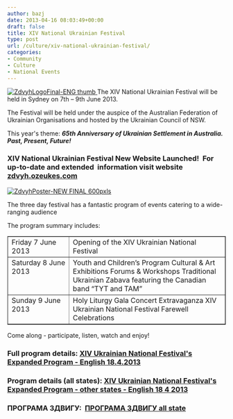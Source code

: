 ```yaml
---
author: bazj
date: 2013-04-16 08:03:49+00:00
draft: false
title: XIV National Ukrainian Festival
type: post
url: /culture/xiv-national-ukrainian-festival/
categories:
- Community
- Culture
- National Events
---
```


[![ZdvyhLogoFinal-ENG thumb](http://www.ozeukes.com/wp-content/uploads/2013/04/ZdvyhLogoFinal-ENG-thumb.jpg)
](http://www.ozeukes.com/wp-content/uploads/2013/04/ZdvyhLogoFinal-ENG-thumb.jpg)The XIV National Ukrainian Festival will be held in Sydney on 7th – 9th June 2013.

The Festival will be held under the auspice of the Australian Federation of Ukrainian Organisations and hosted by the Ukrainian Council of NSW.

This year's theme: **_65th Anniversary of Ukrainian Settlement in Australia. Past, Present, Future!_**




### XIV National Ukrainian Festival New Website Launched!  For up-to-date and extended  information visit website [zdvyh.ozeukes.com](http://zdvyh.ozeukes.com)


[![ZdvyhPoster-NEW FINAL 600pxls](http://www.ozeukes.com/wp-content/uploads/2013/04/ZdvyhPoster-NEW-FINAL-600pxls.jpg)
](http://www.ozeukes.com/wp-content/uploads/2013/04/ZdvyhPoster-NEW-FINAL-600pxls.jpg)

The three day festival has a fantastic program of events catering to a wide-ranging audience

The program summary includes:
<table cellpadding="0" cellspacing="0" border="1" >
<tbody >
<tr >

<td width="186" valign="top" >Friday 7 June 2013
</td>

<td width="602" valign="top" >Opening of the XIV Ukrainian National Festival
</td>
</tr>
<tr >

<td width="186" valign="top" >Saturday 8 June 2013
</td>

<td width="602" valign="top" >Youth and Children’s Program
Cultural & Art Exhibitions
Forums & Workshops
Traditional Ukrainian Zabava featuring the Canadian band “TYT and TAM”
</td>
</tr>
<tr >

<td width="186" valign="top" >Sunday 9 June 2013
</td>

<td width="602" valign="top" >Holy Liturgy
Gala Concert Extravaganza
XIV Ukrainian National Festival Farewell Celebrations
</td>
</tr>
</tbody>
</table>
Come along - participate, listen, watch and enjoy!


### Full program details: [XIV Ukrainian National Festival's Expanded Program - English 18.4.2013](http://www.ozeukes.com/wp-content/uploads/2013/04/XIV-Ukrainian-National-Festivals-Expanded-Program-English-18.4.2013.pdf)




### Program details (all states): [XIV Ukrainian National Festival's Expanded Program - other states - English 18 4 2013](http://www.ozeukes.com/wp-content/uploads/2013/04/XIV-Ukrainian-National-Festivals-Expanded-Program-other-states-English-18-4-2013.pdf)




### **ПРОГРАМА ЗДВИГУ:  [ПРОГРАМА ЗДВИГУ all state](http://www.ozeukes.com/wp-content/uploads/2013/04/ПРОГРАМА-ЗДВИГУ-all-state.pdf)**

